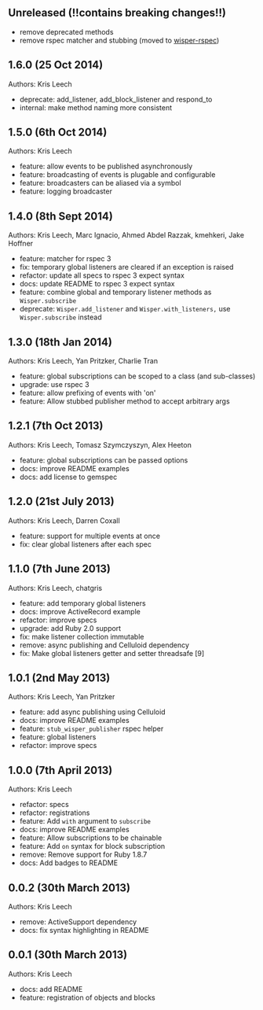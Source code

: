 ## Unreleased (!!contains breaking changes!!)

* remove deprecated methods
* remove rspec matcher and stubbing (moved to [wisper-rspec](https://github.com/krisleech/wisper-rspec))

## 1.6.0 (25 Oct 2014)

Authors: Kris Leech

* deprecate: add_listener, add_block_listener and respond_to
* internal: make method naming more consistent

## 1.5.0 (6th Oct 2014)

Authors: Kris Leech

* feature: allow events to be published asynchronously
* feature: broadcasting of events is plugable and configurable
* feature: broadcasters can be aliased via a symbol
* feature: logging broadcaster

## 1.4.0 (8th Sept 2014)

Authors: Kris Leech, Marc Ignacio, Ahmed Abdel Razzak, kmehkeri, Jake Hoffner

* feature: matcher for rspec 3
* fix: temporary global listeners are cleared if an exception is raised
* refactor: update all specs to rspec 3 expect syntax
* docs: update README to rspec 3 expect syntax
* feature: combine global and temporary listener methods as `Wisper.subscribe`
* deprecate: `Wisper.add_listener` and `Wisper.with_listeners,` use `Wisper.subscribe` instead

## 1.3.0 (18th Jan 2014)

Authors: Kris Leech, Yan Pritzker, Charlie Tran

* feature: global subscriptions can be scoped to a class (and sub-classes)
* upgrade: use rspec 3
* feature: allow prefixing of events with 'on'
* feature: Allow stubbed publisher method to accept arbitrary args

## 1.2.1 (7th Oct 2013)

Authors: Kris Leech, Tomasz Szymczyszyn, Alex Heeton

* feature: global subscriptions can be passed options
* docs: improve README examples
* docs: add license to gemspec

## 1.2.0 (21st July 2013)

Authors: Kris Leech, Darren Coxall

* feature: support for multiple events at once
* fix: clear global listeners after each spec

## 1.1.0 (7th June 2013)

Authors: Kris Leech, chatgris

* feature: add temporary global listeners
* docs: improve ActiveRecord example
* refactor: improve specs
* upgrade: add Ruby 2.0 support
* fix: make listener collection immutable
* remove: async publishing and Celluloid dependency
* fix: Make global listeners getter and setter threadsafe [9]

## 1.0.1 (2nd May 2013)

Authors: Kris Leech, Yan Pritzker

* feature: add async publishing using Celluloid
* docs: improve README examples
* feature: `stub_wisper_publisher` rspec helper
* feature: global listeners
* refactor: improve specs

## 1.0.0 (7th April 2013)

Authors: Kris Leech

* refactor: specs
* refactor: registrations
* feature: Add `with` argument to `subscribe`
* docs: improve README examples
* feature: Allow subscriptions to be chainable
* feature: Add `on` syntax for block subscription
* remove: Remove support for Ruby 1.8.7
* docs: Add badges to README

## 0.0.2 (30th March 2013)

Authors: Kris Leech

* remove: ActiveSupport dependency
* docs: fix syntax highlighting in README

## 0.0.1 (30th March 2013)

Authors: Kris Leech

* docs: add README
* feature: registration of objects and blocks
